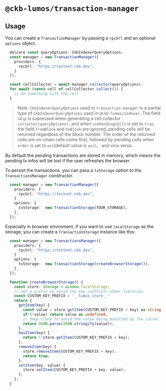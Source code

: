 # `@ckb-lumos/transaction-manager`

## Usage

You can create a `TransactionManager` by passing a `rpcUrl` and an optional `options` object.

```ts
  delcare const queryOptions: CkbIndexerQueryOptions;
  const manager = new TransactionManager({
    providers: {
      rpcUrl: "https://testnet.ckb.dev",
    }
  });

  const cellCollector = await manager.collector(queryOptions);
  for await (const cell of cellCollector.collect()) {
    // do something with the cell
  }
```

> Note: `CkbIndexerQueryOptions` used in `transaction-manager` is a partial type of `CkbIndexerQueryOptions` used in `@ckb-lumos/indexer`. The field `skip` is supressed when generating a cell collector `collector(queryOptions)`, and when `usePendingCells` is set to `true`, the field `fromBlock` and `toBlock` are ignored, pending cells will be returned regardless of the block number. The order of the returned cells are on-chain cells come first, followed by pending cells when `order` is set to `asc`(default value is `asc`)， and vice versa.

By default the pending transactions are stored in memory, which means the pending tx infos will be lost if the user refreshes the browser.

To persist the transactions, you can pass a `txStorage` option to the `TransactionsManager` constructor.

```ts
  const manager = new TransactionManager({
    providers: {
      rpcUrl: "https://testnet.ckb.dev",
    }
    options: {
      txStorage:  new TransactionStorage(YOUR_STORAGE),
    },
  });
```

Especially in browser enviroment, if you want to use `localStorage` as the storage, you can create a `TransactionStorage` instance like this:


```ts
  const manager = new TransactionsManager({
    providers: {
      rpcUrl: "https://testnet.ckb.dev",
    }
    options: {
      txStorage:  new TransactionStorage(createBrowserStorage()),
    },
  });

  function createBrowserStorage() {
    const store: Storage = window.localStorage;
    // set a prefix to avoid the key conflicts other libraries
    const CUSTOM_KEY_PREFIX = '__lumos_store__'
    return {
      getItem(key) {
        const value = store.getItem(CUSTOM_KEY_PREFIX + key) as string | undefined;
        if (!value) return value as undefined;
        // deep clone to avoid the value being modified by the caller
        return JSON.parse(JSON.stringify(value));
      },
      hasItem(key) {
        return !!store.getItem(CUSTOM_KEY_PREFIX + key);
      },
      removeItem(key) {
        store.removeItem(CUSTOM_KEY_PREFIX + key);
        return true;
      },
      setItem(key, value) {
        store.setItem(CUSTOM_KEY_PREFIX + key, value);
      },
    };
  }

```
